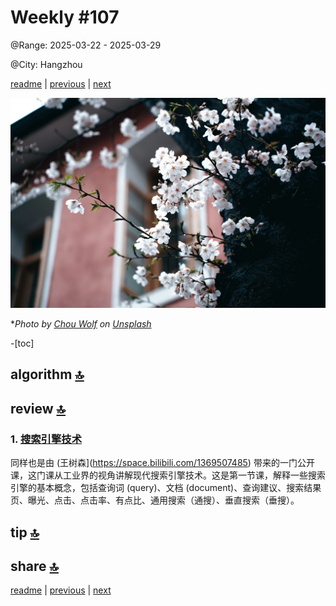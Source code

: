 # Weekly #107

@Range: 2025-03-22 - 2025-03-29

@City: Hangzhou

[readme](../README.md) | [previous](202503W3.md) | [next](202504W1.md)

![](../images/2025/03/chou-wolf-G4g9UTdBi_8-unsplash.jpg "Weekly #107")

\**Photo by [Chou Wolf](https://unsplash.com/@thezsc) on [Unsplash](https://unsplash.com/photos/a-tree-with-white-flowers-in-front-of-a-building-G4g9UTdBi_8)*

-[toc]

## algorithm [🔝](#weekly-107)

## review [🔝](#weekly-107)

### 1. [搜索引擎技术](https://www.bilibili.com/video/BV1Wr421b7uP)

同样也是由 (王树森](https://space.bilibili.com/1369507485) 带来的一门公开课，这门课从工业界的视角讲解现代搜索引擎技术。这是第一节课，解释一些搜索引擎的基本概念，包括查询词 (query)、文档 (document)、查询建议、搜索结果页、曝光、点击、点击率、有点比、通用搜索（通搜）、垂直搜索（垂搜）。

## tip [🔝](#weekly-107)

## share [🔝](#weekly-107)

[readme](../README.md) | [previous](202503W3.md) | [next](202504W1.md)
